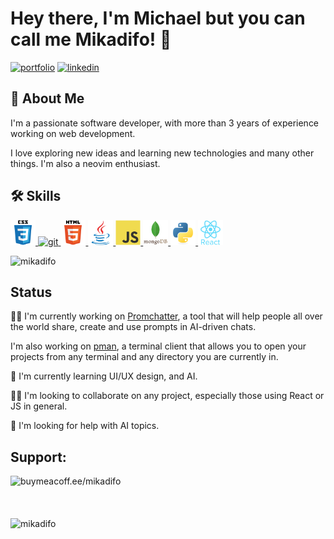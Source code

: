# Hey there, I'm Michael but you can call me Mikadifo! 👋

[![portfolio](https://img.shields.io/badge/my_portfolio-000?style=for-the-badge&logo=ko-fi&logoColor=white)](https://www.mikadifo.com/)
[![linkedin](https://img.shields.io/badge/linkedin-0A66C2?style=for-the-badge&logo=linkedin&logoColor=white)](https://www.linkedin.com/in/mikadifo/)

## 🚀 About Me

I'm a passionate software developer, with more than 3 years of experience working on web development.

I love exploring new ideas and learning new technologies and many other things. I'm also a neovim enthusiast.

## 🛠 Skills

<p align="left"> <a href="https://www.w3schools.com/css/" target="_blank" rel="noreferrer"> <img src="https://raw.githubusercontent.com/devicons/devicon/master/icons/css3/css3-original-wordmark.svg" alt="css3" width="40" height="40"/> </a>  <a href="https://git-scm.com/" target="_blank" rel="noreferrer"> <img src="https://www.vectorlogo.zone/logos/git-scm/git-scm-icon.svg" alt="git" width="40" height="40"/> </a>  <a href="https://www.w3.org/html/" target="_blank" rel="noreferrer"> <img src="https://raw.githubusercontent.com/devicons/devicon/master/icons/html5/html5-original-wordmark.svg" alt="html5" width="40" height="40"/> </a> <a href="https://www.java.com" target="_blank" rel="noreferrer"> <img src="https://raw.githubusercontent.com/devicons/devicon/master/icons/java/java-original.svg" alt="java" width="40" height="40"/> </a> <a href="https://developer.mozilla.org/en-US/docs/Web/JavaScript" target="_blank" rel="noreferrer"> <img src="https://raw.githubusercontent.com/devicons/devicon/master/icons/javascript/javascript-original.svg" alt="javascript" width="40" height="40"/> </a><a href="https://www.mongodb.com/" target="_blank" rel="noreferrer"> <img src="https://raw.githubusercontent.com/devicons/devicon/master/icons/mongodb/mongodb-original-wordmark.svg" alt="mongodb" width="40" height="40"/> </a>  </a> <a href="https://www.python.org" target="_blank" rel="noreferrer"> <img src="https://raw.githubusercontent.com/devicons/devicon/master/icons/python/python-original.svg" alt="python" width="40" height="40"/> </a> <a href="https://reactjs.org/" target="_blank" rel="noreferrer"> <img src="https://raw.githubusercontent.com/devicons/devicon/master/icons/react/react-original-wordmark.svg" alt="react" width="40" height="40"/> </a> </p>

<img src="https://github-readme-stats-git-masterrstaa-rickstaa.vercel.app/api/top-langs?username=mikadifo&show_icons=true&theme=gruvbox&locale=en&layout=compact" alt="mikadifo" />

## Status

👩‍💻 I'm currently working on [Promchatter](https://github.com/Mikadifo/promchatter), a tool that will help people all over the world share, create and use prompts in AI-driven chats.

I'm also working on [pman](https://github.com/Mikadifo/pman), a terminal client that allows you to open your projects from any terminal and any directory you are currently in.

🧠 I'm currently learning UI/UX design, and AI.

👯‍♀️ I'm looking to collaborate on any project, especially those using React or JS in general.

🤔 I'm looking for help with AI topics.

## Support:

<p><a href="https://www.buymeacoffee.com/mikadifo"> <img align="left" src="https://cdn.buymeacoffee.com/buttons/v2/default-yellow.png" height="50" width="210" alt="buymeacoff.ee/mikadifo" /></a></p><br><br><br><br>

<img align="left" src="https://github-readme-stats-git-masterrstaa-rickstaa.vercel.app/api?username=mikadifo&show_icons=true&theme=gruvbox&locale=en" alt="mikadifo" />
